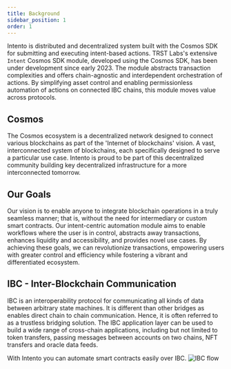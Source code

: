 ```yaml
---
title: Background
sidebar_position: 1
order: 1
---
```


Intento is distributed and decentralized system built with the Cosmos SDK for submitting and executing intent-based actions. TRST Labs's extensive `Intent` Cosmos SDK module, developed using the Cosmos SDK, has been under development since early 2023. The module abstracts transaction complexities and offers chain-agnostic and interdependent orchestration of actions. By simplifying asset control and enabling permissionless automation of actions on connected IBC chains, this module moves value across protocols.

## Cosmos

The Cosmos ecosystem is a decentralized network designed to connect various blockchains as part of the 'Internet of blockchains' vision. A vast, interconnected system of blockchains, each specifically designed to serve a particular use case. Intento is proud to be part of this decentralized community building key decentralized infrastructure for a more interconnected tomorrow.

## Our Goals

Our vision is to enable anyone to integrate blockchain operations in a truly seamless manner; that is, without the need for intermediary or custom smart contracts. Our intent-centric automation module aims to enable workflows where the user is in control, abstracts away transactions, enhances liquidity and accessibility, and provides novel use cases. By achieving these goals, we can revolutionize transactions, empowering users with greater control and efficiency while fostering a vibrant and differentiated ecosystem.

## IBC - Inter-Blockchain Communication

IBC is an interoperability protocol for communicating all kinds of data between arbitrary state machines.
It is different than other bridges as enables direct chain to chain communication. Hence, it is often referred to as a trustless bridging solution.
The IBC application layer can be used to build a wide range of cross-chain applications, including but not limited to token transfers, passing messages between accounts on two chains, NFT transfers and oracle data feeds.

With Intento you can automate smart contracts easily over IBC.
![IBC flow](@site/docs/images/ibc_trigger.png)
